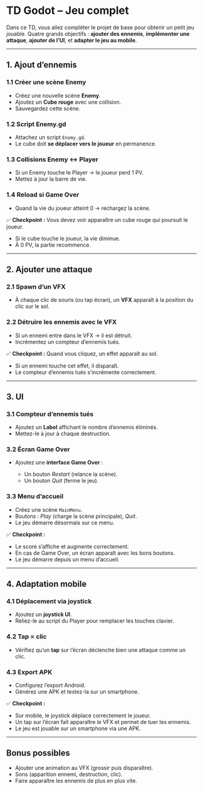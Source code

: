 # TD Godot – Jeu complet

Dans ce TD, vous allez compléter le projet de base pour obtenir un petit jeu jouable.
Quatre grands objectifs : **ajouter des ennemis**, **implémenter une attaque**, **ajouter de l’UI**, et **adapter le jeu au mobile**.

---

## 1. Ajout d’ennemis

### 1.1 Créer une scène Enemy

* Créez une nouvelle scène **Enemy**.
* Ajoutez un **Cube rouge** avec une collision.
* Sauvegardez cette scène.

### 1.2 Script Enemy.gd

* Attachez un script `Enemy.gd`.
* Le cube doit **se déplacer vers le joueur** en permanence.

### 1.3 Collisions Enemy ↔ Player

* Si un Enemy touche le Player → le joueur perd 1 PV.
* Mettez à jour la barre de vie.

### 1.4 Reload si Game Over

* Quand la vie du joueur atteint 0 → rechargez la scène.

✅ **Checkpoint :** Vous devez voir apparaître un cube rouge qui poursuit le joueur.

* Si le cube touche le joueur, la vie diminue.
* À 0 PV, la partie recommence.

---

## 2. Ajouter une attaque

### 2.1 Spawn d’un VFX

* À chaque clic de souris (ou tap écran), un **VFX** apparaît à la position du clic sur le sol.

### 2.2 Détruire les ennemis avec le VFX

* Si un ennemi entre dans le VFX → il est détruit.
* Incrémentez un compteur d’ennemis tués.

✅ **Checkpoint :** Quand vous cliquez, un effet apparaît au sol.

* Si un ennemi touche cet effet, il disparaît.
* Le compteur d’ennemis tués s’incrémente correctement.

---

## 3. UI

### 3.1 Compteur d’ennemis tués

* Ajoutez un **Label** affichant le nombre d’ennemis éliminés.
* Mettez-le à jour à chaque destruction.

### 3.2 Écran Game Over

* Ajoutez une **interface Game Over** :

  * Un bouton *Restart* (relance la scène).
  * Un bouton *Quit* (ferme le jeu).

### 3.3 Menu d’accueil

* Créez une scène `MainMenu`.
* Boutons : *Play* (charge la scène principale), *Quit*.
* Le jeu démarre désormais sur ce menu.

✅ **Checkpoint :**

* Le score s’affiche et augmente correctement.
* En cas de Game Over, un écran apparaît avec les bons boutons.
* Le jeu démarre depuis un menu d’accueil.

---

## 4. Adaptation mobile

### 4.1 Déplacement via joystick

* Ajoutez un **joystick UI**.
* Reliez-le au script du Player pour remplacer les touches clavier.

### 4.2 Tap = clic

* Vérifiez qu’un **tap** sur l’écran déclenche bien une attaque comme un clic.

### 4.3 Export APK

* Configurez l’export Android.
* Générez une APK et testez-la sur un smartphone.

✅ **Checkpoint :**

* Sur mobile, le joystick déplace correctement le joueur.
* Un tap sur l’écran fait apparaître le VFX et permet de tuer les ennemis.
* Le jeu est jouable sur un smartphone via une APK.

---

## Bonus possibles

* Ajouter une animation au VFX (grossir puis disparaître).
* Sons (apparition ennemi, destruction, clic).
* Faire apparaître les ennemis de plus en plus vite.
